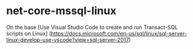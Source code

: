 # net-core-mssql-linux

On the base [Use Visual Studio Code to create and run Transact-SQL scripts on Linux]
(https://docs.microsoft.com/en-us/sql/linux/sql-server-linux-develop-use-vscode?view=sql-server-2017)
